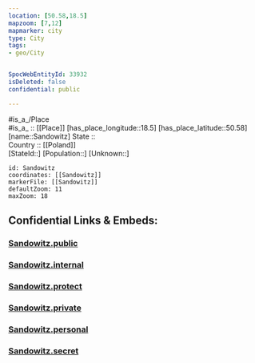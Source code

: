 ```yaml
---
location: [50.58,18.5] 
mapzoom: [7,12] 
mapmarker: city 
type: City
tags:
- geo/City


SpocWebEntityId: 33932
isDeleted: false
confidential: public

---
```

#is_a_/Place  
#is_a_ :: [[Place]] 
[has_place_longitude::18.5] 
[has_place_latitude::50.58] 
[name::Sandowitz] 
State ::  
Country :: [[Poland]]  
[StateId::] 
[Population::] 
[Unknown::] 


```leaflet
id: Sandowitz
coordinates: [[Sandowitz]] 
markerFile: [[Sandowitz]] 
defaultZoom: 11 
maxZoom: 18
```


## Confidential Links & Embeds: 

### [Sandowitz.public](/_public/\Earth\Continent\Europe\Europe~East\Poland\Provinces~Poland\Opole\CitySandowitz.public.md) 

### [Sandowitz.internal](/_internal/\Earth\Continent\Europe\Europe~East\Poland\Provinces~Poland\Opole\CitySandowitz.internal.md) 

### [Sandowitz.protect](/_protect/\Earth\Continent\Europe\Europe~East\Poland\Provinces~Poland\Opole\CitySandowitz.protect.md) 

### [Sandowitz.private](/_private/\Earth\Continent\Europe\Europe~East\Poland\Provinces~Poland\Opole\CitySandowitz.private.md) 

### [Sandowitz.personal](/_personal/\Earth\Continent\Europe\Europe~East\Poland\Provinces~Poland\Opole\CitySandowitz.personal.md) 

### [Sandowitz.secret](/_secret/\Earth\Continent\Europe\Europe~East\Poland\Provinces~Poland\Opole\CitySandowitz.secret.md)

